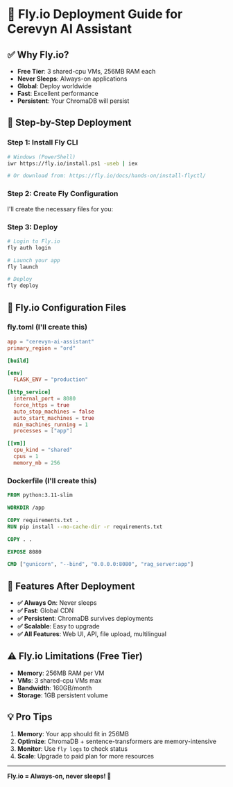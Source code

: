# 🚀 Fly.io Deployment Guide for Cerevyn AI Assistant

## ✅ Why Fly.io?
- **Free Tier**: 3 shared-cpu VMs, 256MB RAM each
- **Never Sleeps**: Always-on applications
- **Global**: Deploy worldwide
- **Fast**: Excellent performance
- **Persistent**: Your ChromaDB will persist

## 🎯 Step-by-Step Deployment

### Step 1: Install Fly CLI
```bash
# Windows (PowerShell)
iwr https://fly.io/install.ps1 -useb | iex

# Or download from: https://fly.io/docs/hands-on/install-flyctl/
```

### Step 2: Create Fly Configuration
I'll create the necessary files for you:

### Step 3: Deploy
```bash
# Login to Fly.io
fly auth login

# Launch your app
fly launch

# Deploy
fly deploy
```

## 🔧 Fly.io Configuration Files

### fly.toml (I'll create this)
```toml
app = "cerevyn-ai-assistant"
primary_region = "ord"

[build]

[env]
  FLASK_ENV = "production"

[http_service]
  internal_port = 8080
  force_https = true
  auto_stop_machines = false
  auto_start_machines = true
  min_machines_running = 1
  processes = ["app"]

[[vm]]
  cpu_kind = "shared"
  cpus = 1
  memory_mb = 256
```

### Dockerfile (I'll create this)
```dockerfile
FROM python:3.11-slim

WORKDIR /app

COPY requirements.txt .
RUN pip install --no-cache-dir -r requirements.txt

COPY . .

EXPOSE 8080

CMD ["gunicorn", "--bind", "0.0.0.0:8080", "rag_server:app"]
```

## 🌟 Features After Deployment

- **✅ Always On**: Never sleeps
- **✅ Fast**: Global CDN
- **✅ Persistent**: ChromaDB survives deployments
- **✅ Scalable**: Easy to upgrade
- **✅ All Features**: Web UI, API, file upload, multilingual

## ⚠️ Fly.io Limitations (Free Tier)

- **Memory**: 256MB RAM per VM
- **VMs**: 3 shared-cpu VMs max
- **Bandwidth**: 160GB/month
- **Storage**: 1GB persistent volume

## 💡 Pro Tips

1. **Memory**: Your app should fit in 256MB
2. **Optimize**: ChromaDB + sentence-transformers are memory-intensive
3. **Monitor**: Use `fly logs` to check status
4. **Scale**: Upgrade to paid plan for more resources

---

**Fly.io = Always-on, never sleeps! 🚀**
